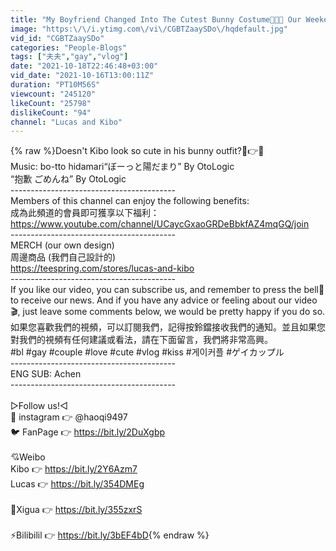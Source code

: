 ```yaml
---
title: "My Boyfriend Changed Into The Cutest Bunny Costume🐺💕🐰 Our Weekend Routine[Gay Couple Lucas&Kibo BL]"
image: "https:\/\/i.ytimg.com\/vi\/CGBTZaaySDo\/hqdefault.jpg"
vid_id: "CGBTZaaySDo"
categories: "People-Blogs"
tags: ["夫夫","gay","vlog"]
date: "2021-10-18T22:46:48+03:00"
vid_date: "2021-10-16T13:00:11Z"
duration: "PT10M56S"
viewcount: "245120"
likeCount: "25798"
dislikeCount: "94"
channel: "Lucas and Kibo"
---
```

{% raw %}Doesn't Kibo look so cute in his bunny outfit?🐷👉🐰<br />Music: bo-tto hidamari“ぼーっと陽だまり” By OtoLogic<br />“抱歉 ごめんね” By OtoLogic<br />-----------------------------------------<br />Members of this channel can enjoy the following benefits:<br />成為此頻道的會員即可獲享以下福利：<br /><a rel="nofollow" target="blank" href="https://www.youtube.com/channel/UCaycGxaoGRDeBbkfAZ4mqGQ/join">https://www.youtube.com/channel/UCaycGxaoGRDeBbkfAZ4mqGQ/join</a><br />-----------------------------------------<br />MERCH (our own design)<br />周邊商品 (我們自己設計的)<br /><a rel="nofollow" target="blank" href="https://teespring.com/stores/lucas-and-kibo">https://teespring.com/stores/lucas-and-kibo</a><br />-----------------------------------------<br />If you like our video, you can subscribe us, and remember to press the bell🔔 to receive our news. And if you have any advice or feeling about our video🎬, just leave some comments below, we would be pretty happy if you do so.<br />如果您喜歡我們的視頻，可以訂閱我們，記得按鈴鐺接收我們的通知。並且如果您對我們的視頻有任何建議或看法，請在下面留言，我們將非常高興。<br />#bl #gay #couple #love #cute #vlog #kiss #게이커플 #ゲイカップル<br />-----------------------------------------<br />ENG SUB: Achen<br />-----------------------------------------<br /><br />▷Follow us!◁<br />📸 instagram 👉 @haoqi9497<br />🐦 FanPage 👉 <a rel="nofollow" target="blank" href="https://bit.ly/2DuXgbp">https://bit.ly/2DuXgbp</a><br /><br />💘Weibo<br />Kibo 👉 <a rel="nofollow" target="blank" href="https://bit.ly/2Y6Azm7">https://bit.ly/2Y6Azm7</a><br />Lucas 👉 <a rel="nofollow" target="blank" href="https://bit.ly/354DMEg">https://bit.ly/354DMEg</a><br /><br />🍉Xigua 👉 <a rel="nofollow" target="blank" href="https://bit.ly/355zxrS">https://bit.ly/355zxrS</a><br /><br />⚡Bilibilil 👉 <a rel="nofollow" target="blank" href="https://bit.ly/3bEF4bD">https://bit.ly/3bEF4bD</a>{% endraw %}
